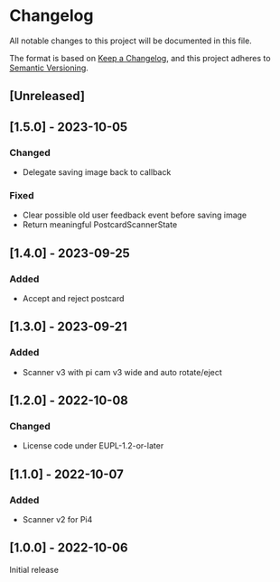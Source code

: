 # Changelog
All notable changes to this project will be documented in this file.

The format is based on [Keep a Changelog](https://keepachangelog.com/en/1.0.0/),
and this project adheres to [Semantic Versioning](https://semver.org/spec/v2.0.0.html).

## [Unreleased]

## [1.5.0] - 2023-10-05
### Changed
- Delegate saving image back to callback

### Fixed
- Clear possible old user feedback event before saving image
- Return meaningful PostcardScannerState

## [1.4.0] - 2023-09-25
### Added
- Accept and reject postcard

## [1.3.0] - 2023-09-21
### Added
- Scanner v3 with pi cam v3 wide and auto rotate/eject

## [1.2.0] - 2022-10-08
### Changed
- License code under EUPL-1.2-or-later

## [1.1.0] - 2022-10-07
### Added
- Scanner v2 for Pi4

## [1.0.0] - 2022-10-06
Initial release